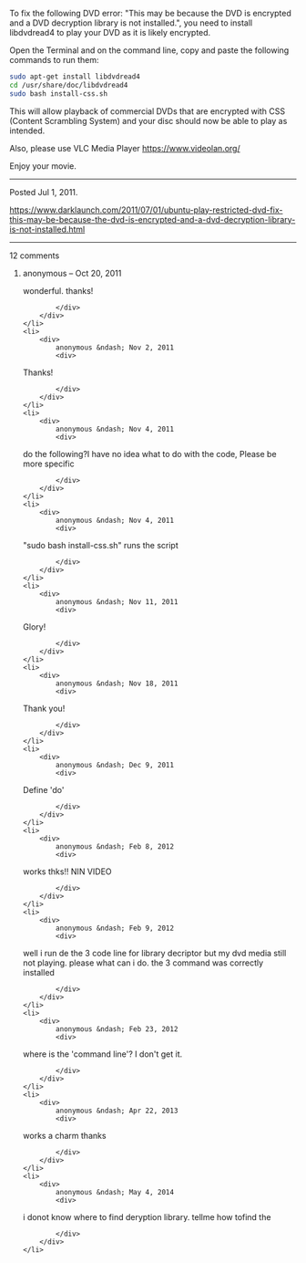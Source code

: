 To fix the following DVD error: "This may be because the DVD is encrypted and a DVD decryption library is not installed.", you need to install libdvdread4 to play your DVD as it is likely encrypted.

Open the Terminal and on the command line, copy and paste the following commands to run them:

```bash
sudo apt-get install libdvdread4
cd /usr/share/doc/libdvdread4
sudo bash install-css.sh
```

This will allow playback of commercial DVDs that are encrypted with CSS (Content Scrambling System) and your disc should now be able to play as intended.

Also, please use VLC Media Player https://www.videolan.org/

Enjoy your movie.

---

Posted Jul 1, 2011.

https://www.darklaunch.com/2011/07/01/ubuntu-play-restricted-dvd-fix-this-may-be-because-the-dvd-is-encrypted-and-a-dvd-decryption-library-is-not-installed.html

---

12 comments

<ol>
    <li>
        <div>
            anonymous &ndash; Oct 20, 2011
            <div>

wonderful. thanks!

            </div>
        </div>
    </li>
    <li>
        <div>
            anonymous &ndash; Nov 2, 2011
            <div>

Thanks!

            </div>
        </div>
    </li>
    <li>
        <div>
            anonymous &ndash; Nov 4, 2011
            <div>

do the following?I have no idea what to do with the code, Please be more specific

            </div>
        </div>
    </li>
    <li>
        <div>
            anonymous &ndash; Nov 4, 2011
            <div>

"sudo bash install-css.sh" runs the script

            </div>
        </div>
    </li>
    <li>
        <div>
            anonymous &ndash; Nov 11, 2011
            <div>

Glory!

            </div>
        </div>
    </li>
    <li>
        <div>
            anonymous &ndash; Nov 18, 2011
            <div>

Thank you!

            </div>
        </div>
    </li>
    <li>
        <div>
            anonymous &ndash; Dec 9, 2011
            <div>

Define 'do'

            </div>
        </div>
    </li>
    <li>
        <div>
            anonymous &ndash; Feb 8, 2012
            <div>

works 
thks!!
NIN VIDEO

            </div>
        </div>
    </li>
    <li>
        <div>
            anonymous &ndash; Feb 9, 2012
            <div>

well i run de the 3 code line for library decriptor but my dvd media still not playing. please what can i do. the 3 command was correctly installed



            </div>
        </div>
    </li>
    <li>
        <div>
            anonymous &ndash; Feb 23, 2012
            <div>

where is the 'command line'? I don't get it.

            </div>
        </div>
    </li>
    <li>
        <div>
            anonymous &ndash; Apr 22, 2013
            <div>

works a charm thanks

            </div>
        </div>
    </li>
    <li>
        <div>
            anonymous &ndash; May 4, 2014
            <div>

i donot know where to find deryption library. tellme how tofind the

            </div>
        </div>
    </li>
</ol>
